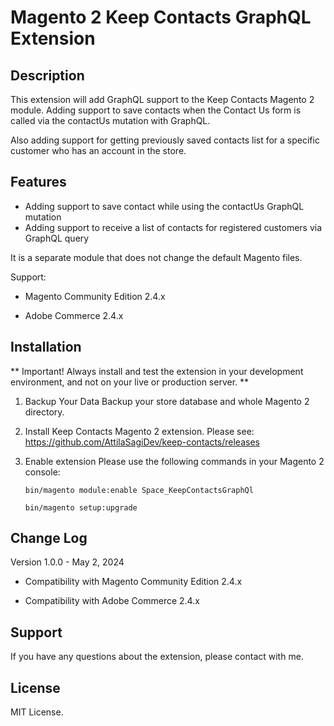 # **Magento 2 Keep Contacts GraphQL Extension** #

## Description ##

This extension will add GraphQL support to the Keep Contacts Magento 2 module. Adding support to save contacts when the Contact Us form is called via the contactUs mutation with GraphQL.

Also adding support for getting previously saved contacts list for a specific customer who has an account in the store.

## Features ##

- Adding support to save contact while using the contactUs GraphQL mutation
- Adding support to receive a list of contacts for registered customers via GraphQL query

It is a separate module that does not change the default Magento files.

Support:
- Magento Community Edition  2.4.x

- Adobe Commerce 2.4.x

## Installation ##

** Important! Always install and test the extension in your development environment, and not on your live or production server. **

1. Backup Your Data
   Backup your store database and whole Magento 2 directory.

2. Install Keep Contacts Magento 2 extension. Please see:
   https://github.com/AttilaSagiDev/keep-contacts/releases

3. Enable extension
   Please use the following commands in your Magento 2 console:

   ```
   bin/magento module:enable Space_KeepContactsGraphQl

   bin/magento setup:upgrade 
   ```

## Change Log ##

Version 1.0.0 - May 2, 2024
- Compatibility with Magento Community Edition  2.4.x

- Compatibility with Adobe Commerce 2.4.x

## Support ##

If you have any questions about the extension, please contact with me.

## License ##

MIT License.
